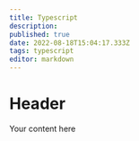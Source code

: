 ```yaml
---
title: Typescript
description: 
published: true
date: 2022-08-18T15:04:17.333Z
tags: typescript
editor: markdown
---
```


# Header
Your content here